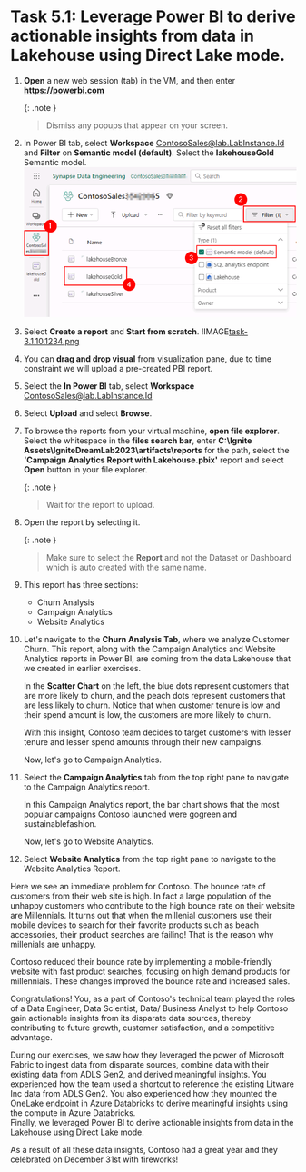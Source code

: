 # Task 5.1: Leverage Power BI to derive actionable insights from data in Lakehouse using Direct Lake mode.

1. **Open** a new web session (tab) in the VM, and then enter **https://powerbi.com**

	{: .note }
 	> Dismiss any popups that appear on your screen.

2. In Power BI tab, select **Workspace** ContosoSales@lab.LabInstance.Id and **Filter** on **Semantic model (default)**. Select the **lakehouseGold** Semantic model.
	![Close the browser.](../media/instructions240153/task-3.1.10.png)

3. Select **Create a report** and **Start from scratch**.
!IMAGE[task-3.1.10.1234.png](../media/instructions240153/task-3.1.10.1234.png)

4. You can **drag and drop visual** from visualization pane, due to time constraint we will upload a pre-created PBI report.

5. Select the **In Power BI** tab, select **Workspace** ContosoSales@lab.LabInstance.Id 

6. Select **Upload** and select **Browse**.

7. To browse the reports from your virtual machine, **open file explorer**. Select the whitespace in the **files search bar**, enter **C:\Ignite Assets\IgniteDreamLab2023\artifacts\reports** for the path, select the **'Campaign Analytics Report with Lakehouse.pbix'** report and select **Open** button in your file explorer.

	{: .note }
	> Wait for the report to upload.

8. Open the report by selecting it.
	
 	{: .note }
 	> Make sure to select the **Report** and not the Dataset or Dashboard which is auto created with the same name.

9. This report has three sections:
	- Churn Analysis
	- Campaign Analytics
	- Website Analytics

10. Let's navigate to the **Churn Analysis Tab**, where we analyze Customer Churn. This report, along with the Campaign Analytics and Website Analytics reports in Power BI, are coming from the data Lakehouse that we created in earlier exercises.

	In the **Scatter Chart** on the left, the blue dots represent customers that are more likely to churn, and the peach dots represent customers that are less likely to churn. Notice that when customer tenure is low and their spend amount is low, the customers are more likely to churn.

	With this insight, Contoso team decides to target customers with lesser tenure and lesser spend amounts through their new campaigns.

	Now, let's go to Campaign Analytics.

11. Select the **Campaign Analytics** tab from the top right pane to navigate to the Campaign Analytics report.

	In this Campaign Analytics report, the bar chart shows that the most popular campaigns Contoso launched were gogreen and sustainablefashion.

	Now, let's go to Website Analytics. 

12. Select **Website Analytics** from the top right pane to navigate to the Website Analytics Report.

Here we see an immediate problem for Contoso. The bounce rate of customers from their web site is high. In fact a large population of the unhappy customers who contribute to the high bounce rate on their website are Millennials. It turns out that when the millenial customers use their mobile devices to search for their favorite products such as beach accessories, their product searches are failing! That is the reason why millenials are unhappy. 

Contoso reduced their bounce rate by implementing a mobile-friendly website with fast product searches, focusing on high demand products for millennials. These changes improved the bounce rate and increased sales.

Congratulations! You, as a part of Contoso's technical team played the roles of a Data Engineer, Data Scientist, Data/ Business Analyst to help Contoso gain actionable insights from its disparate data sources, thereby contributing to future growth, customer satisfaction, and a competitive advantage.

During our exercises, we saw how they leveraged the power of Microsoft Fabric to ingest data from disparate sources, combine data with their existing data from ADLS Gen2, and derived meaningful insights. You experienced how the team used a shortcut to reference the existing Litware Inc data from ADLS Gen2. You also experienced how they mounted the OneLake endpoint in Azure Databricks to derive meaningful insights using the compute in Azure Databricks.  
Finally, we leveraged Power BI to derive actionable insights from data in the Lakehouse using Direct Lake mode.

As a result of all these data insights, Contoso had a great year and they celebrated on December 31st with fireworks! 
